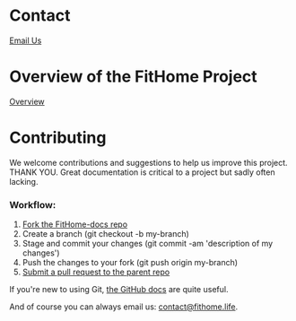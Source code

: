 # Contact
<a href="mailto:contact@fithome.life">Email Us</a>  

# Overview of the FitHome Project
[Overview](Home.md)

# Contributing

We welcome contributions and suggestions to help us improve this project. THANK YOU.  Great documentation is critical to a project but sadly often lacking. 

### Workflow:

1.  [Fork the FitHome-docs repo](https://help.github.com/articles/fork-a-repo)
2.  Create a branch (git checkout -b my-branch)
3.  Stage and commit your changes (git commit -am 'description of my changes')
4.  Push the changes to your fork (git push origin my-branch)
5.  [Submit a pull request to the parent repo](TBD)

If you're new to using Git, [the GitHub docs](https://help.github.com/) are quite useful.

And of course you can always email us: [contact@fithome.life](mailto:contact@fithome.life`).

